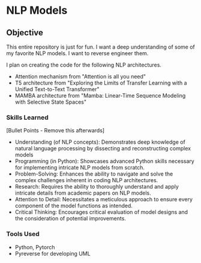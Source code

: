 # NLP Models

## Objective
This entire repository is just for fun.  I want a deep understanding of some of my favorite NLP models.  I want to reverse engineer them.  

I plan on creating the code for the following NLP architectures.  
- Attention mechanism from "Attention is all you need" 
- T5 architecture from "Exploring the Limits of Transfer Learning with a Unified Text-to-Text Transformer"
- MAMBA architecture from "Mamba: Linear-Time Sequence Modeling with Selective State Spaces"

### Skills Learned
[Bullet Points - Remove this afterwards]

- Understanding (of NLP concepts): Demonstrates deep knowledge of natural language processing by dissecting and reconstructing complex models
- Programming (in Python): Showcases advanced Python skills necessary for implementing intricate NLP models from scratch.
- Problem-Solving: Enhances the ability to navigate and solve the complex challenges inherent in coding NLP architectures.
- Research: Requires the ability to thoroughly understand and apply intricate details from academic papers on NLP models.
- Attention to Detail: Necessitates a meticulous approach to ensure every component of the model functions as intended.
- Critical Thinking: Encourages critical evaluation of model designs and the consideration of potential improvements.

### Tools Used

- Python, Pytorch
- Pyreverse for developing UML

<!--
## Steps
drag & drop screenshots here or use imgur and reference them using imgsrc

Every screenshot should have some text explaining what the screenshot is about.

Example below.

*Ref 1: Network Diagram*
-->
